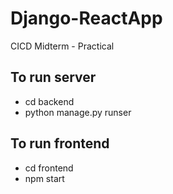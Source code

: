 # Django-ReactApp
CICD Midterm - Practical

## To run server
- cd backend
- python manage.py runser

## To run frontend
- cd frontend
- npm start